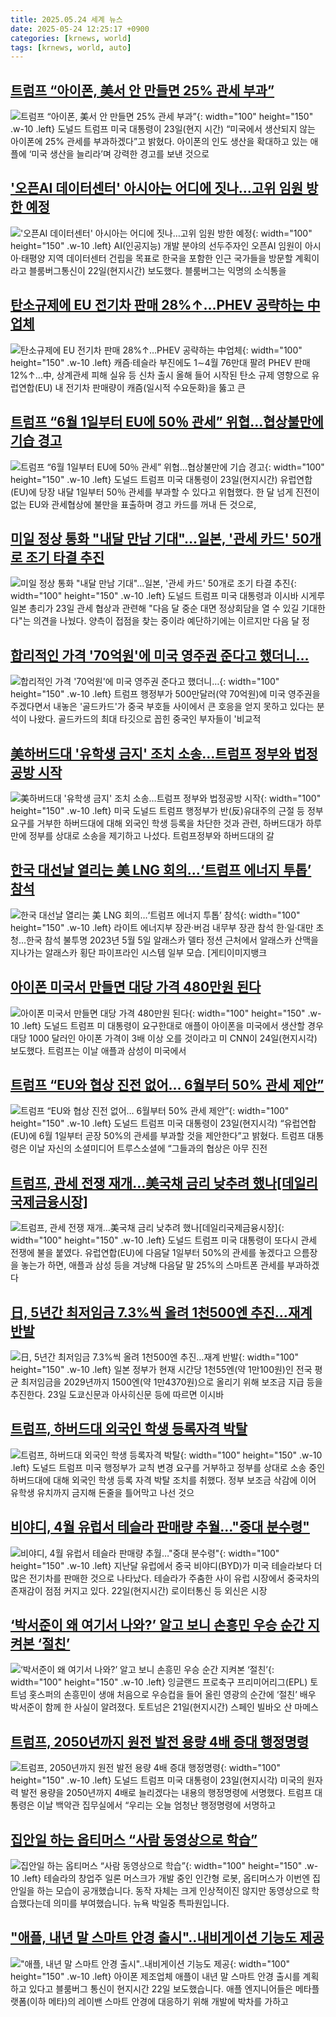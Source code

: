 ```yaml
---
title: 2025.05.24 세계 뉴스
date: 2025-05-24 12:25:17 +0900
categories: [krnews, world]
tags: [krnews, world, auto]
---
```

## [트럼프 “아이폰, 美서 안 만들면 25% 관세 부과”](https://n.news.naver.com/mnews/article/011/0004489058)

![트럼프 “아이폰, 美서 안 만들면 25% 관세 부과”](https://mimgnews.pstatic.net/image/origin/011/2025/05/23/4489058.jpg?type=nf220_150){: width="100" height="150" .w-10 .left}
도널드 트럼프 미국 대통령이 23일(현지 시간) “미국에서 생산되지 않는 아이폰에 25% 관세를 부과하겠다”고 밝혔다. 아이폰의 인도 생산을 확대하고 있는 애플에 ‘미국 생산을 늘리라’며 강력한 경고를 보낸 것으로

## ['오픈AI 데이터센터' 아시아는 어디에 짓나…고위 임원 방한 예정](https://n.news.naver.com/mnews/article/008/0005198165)

!['오픈AI 데이터센터' 아시아는 어디에 짓나…고위 임원 방한 예정](https://mimgnews.pstatic.net/image/origin/008/2025/05/23/5198165.jpg?type=nf220_150){: width="100" height="150" .w-10 .left}
AI(인공지능) 개발 분야의 선두주자인 오픈AI 임원이 아시아·태평양 지역 데이터센터 건립을 목표로 한국을 포함한 인근 국가들을 방문할 계획이라고 블룸버그통신이 22일(현지시간) 보도했다. 블룸버그는 익명의 소식통을

## [탄소규제에 EU 전기차 판매 28%↑…PHEV 공략하는 中업체](https://n.news.naver.com/mnews/article/001/0015406200)

![탄소규제에 EU 전기차 판매 28%↑…PHEV 공략하는 中업체](https://mimgnews.pstatic.net/image/origin/001/2025/05/23/15406200.jpg?type=nf220_150){: width="100" height="150" .w-10 .left}
캐즘·테슬라 부진에도 1∼4월 76만대 팔려 PHEV 판매 12%↑…中, 상계관세 피해 실유 등 신차 출시 올해 들어 시작된 탄소 규제 영향으로 유럽연합(EU) 내 전기차 판매량이 캐즘(일시적 수요둔화)을 뚫고 큰

## [트럼프 “6월 1일부터 EU에 50％ 관세” 위협…협상불만에 기습 경고](https://n.news.naver.com/mnews/article/082/0001327244)

![트럼프 “6월 1일부터 EU에 50％ 관세” 위협…협상불만에 기습 경고](https://mimgnews.pstatic.net/image/origin/082/2025/05/24/1327244.jpg?type=nf220_150){: width="100" height="150" .w-10 .left}
도널드 트럼프 미국 대통령이 23일(현지시간) 유럽연합(EU)에 당장 내달 1일부터 50％ 관세를 부과할 수 있다고 위협했다. 한 달 넘게 진전이 없는 EU와 관세협상에 불만을 표출하며 경고 카드를 꺼내 든 것으로,

## [미일 정상 통화 "내달 만남 기대"…일본, '관세 카드' 50개로 조기 타결 추진](https://n.news.naver.com/mnews/article/469/0000866440)

![미일 정상 통화 "내달 만남 기대"…일본, '관세 카드' 50개로 조기 타결 추진](https://mimgnews.pstatic.net/image/origin/469/2025/05/23/866440.jpg?type=nf220_150){: width="100" height="150" .w-10 .left}
도널드 트럼프 미국 대통령과 이시바 시게루 일본 총리가 23일 관세 협상과 관련해 "다음 달 중순 대면 정상회담을 열 수 있길 기대한다"는 의견을 나눴다. 양측이 접점을 찾는 중이라 예단하기에는 이르지만 다음 달 정

## [합리적인 가격 '70억원'에 미국 영주권 준다고 했더니…](https://n.news.naver.com/mnews/article/015/0005135690)

![합리적인 가격 '70억원'에 미국 영주권 준다고 했더니…](https://mimgnews.pstatic.net/image/origin/015/2025/05/23/5135690.jpg?type=nf220_150){: width="100" height="150" .w-10 .left}
트럼프 행정부가 500만달러(약 70억원)에 미국 영주권을 주겠다면서 내놓은 '골드카드'가 중국 부호들 사이에서 큰 호응을 얻지 못하고 있다는 분석이 나왔다. 골드카드의 최대 타깃으로 꼽힌 중국인 부자들이 '비교적

## [美하버드대 '유학생 금지' 조치 소송…트럼프 정부와 법정공방 시작](https://n.news.naver.com/mnews/article/008/0005198536)

![美하버드대 '유학생 금지' 조치 소송…트럼프 정부와 법정공방 시작](https://mimgnews.pstatic.net/image/origin/008/2025/05/23/5198536.jpg?type=nf220_150){: width="100" height="150" .w-10 .left}
미국 도널드 트럼프 행정부가 반(反)유대주의 근절 등 정부 요구를 거부한 하버드대에 대해 외국인 학생 등록을 차단한 것과 관련, 하버드대가 하루 만에 정부를 상대로 소송을 제기하고 나섰다. 트럼프정부와 하버드대의 갈

## [한국 대선날 열리는 美 LNG 회의…‘트럼프 에너지 투톱’ 참석](https://n.news.naver.com/mnews/article/016/0002475574)

![한국 대선날 열리는 美 LNG 회의…‘트럼프 에너지 투톱’ 참석](https://mimgnews.pstatic.net/image/origin/016/2025/05/23/2475574.jpg?type=nf220_150){: width="100" height="150" .w-10 .left}
라이트 에너지부 장관·버검 내무부 장관 참석 한·일·대만 초청…한국 참석 불투명 2023년 5월 5일 알래스카 델타 정션 근처에서 알래스카 산맥을 지나가는 알래스카 횡단 파이프라인 시스템 일부 모습. [게티이미지뱅크

## [아이폰 미국서 만들면 대당 가격 480만원 된다](https://n.news.naver.com/mnews/article/003/0013262275)

![아이폰 미국서 만들면 대당 가격 480만원 된다](https://mimgnews.pstatic.net/image/origin/003/2025/05/24/13262275.jpg?type=nf220_150){: width="100" height="150" .w-10 .left}
도널드 트럼프 미 대통령이 요구한대로 애플이 아이폰을 미국에서 생산할 경우 대당 1000 달러인 아이폰 가격이 3배 이상 오를 것이라고 미 CNN이 24일(현지시각) 보도했다. 트럼프는 이날 애플과 삼성이 미국에서

## [트럼프 “EU와 협상 진전 없어… 6월부터 50% 관세 제안”](https://n.news.naver.com/mnews/article/366/0001079735)

![트럼프 “EU와 협상 진전 없어… 6월부터 50% 관세 제안”](https://mimgnews.pstatic.net/image/origin/366/2025/05/23/1079735.jpg?type=nf220_150){: width="100" height="150" .w-10 .left}
도널드 트럼프 미국 대통령이 23일(현지시각) “유럽연합(EU)에 6월 1일부터 곧장 50%의 관세를 부과할 것을 제안한다”고 밝혔다. 트럼프 대통령은 이날 자신의 소셜미디어 트루스소셜에 “그들과의 협상은 아무 진전

## [트럼프, 관세 전쟁 재개…美국채 금리 낮추려 했나[데일리국제금융시장]](https://n.news.naver.com/mnews/article/011/0004489112)

![트럼프, 관세 전쟁 재개…美국채 금리 낮추려 했나[데일리국제금융시장]](https://mimgnews.pstatic.net/image/origin/011/2025/05/24/4489112.jpg?type=nf220_150){: width="100" height="150" .w-10 .left}
도널드 트럼프 미국 대통령이 또다시 관세 전쟁에 불을 붙였다. 유럽연합(EU)에 다음달 1일부터 50%의 관세를 놓겠다고 으름장을 놓는가 하면, 애플과 삼성 등을 겨냥해 다음달 말 25%의 스마트폰 관세를 부과하겠다

## [日, 5년간 최저임금 7.3%씩 올려 1천500엔 추진…재계 반발](https://n.news.naver.com/mnews/article/025/0003443035)

![日, 5년간 최저임금 7.3%씩 올려 1천500엔 추진…재계 반발](https://mimgnews.pstatic.net/image/origin/025/2025/05/23/3443035.jpg?type=nf220_150){: width="100" height="150" .w-10 .left}
일본 정부가 현재 시간당 1천55엔(약 1만100원)인 전국 평균 최저임금을 2029년까지 1500엔(약 1만4370원)으로 올리기 위해 보조금 지급 등을 추진한다. 23일 도쿄신문과 아사히신문 등에 따르면 이시바

## [트럼프, 하버드대 외국인 학생 등록자격 박탈](https://n.news.naver.com/mnews/article/021/0002711574)

![트럼프, 하버드대 외국인 학생 등록자격 박탈](https://mimgnews.pstatic.net/image/origin/021/2025/05/23/2711574.jpg?type=nf220_150){: width="100" height="150" .w-10 .left}
도널드 트럼프 미국 행정부가 교칙 변경 요구를 거부하고 정부를 상대로 소송 중인 하버드대에 대해 외국인 학생 등록 자격 박탈 조치를 취했다. 정부 보조금 삭감에 이어 유학생 유치까지 금지해 돈줄을 틀어막고 나선 것으

## [비야디, 4월 유럽서 테슬라 판매량 추월…"중대 분수령"](https://n.news.naver.com/mnews/article/008/0005198380)

![비야디, 4월 유럽서 테슬라 판매량 추월…"중대 분수령"](https://mimgnews.pstatic.net/image/origin/008/2025/05/23/5198380.jpg?type=nf220_150){: width="100" height="150" .w-10 .left}
지난달 유럽에서 중국 비야디(BYD)가 미국 테슬라보다 더 많은 전기차를 판매한 것으로 나타났다. 테슬라가 주춤한 사이 유럽 시장에서 중국차의 존재감이 점점 커지고 있다. 22일(현지시간) 로이터통신 등 외신은 시장

## [‘박서준이 왜 여기서 나와?’ 알고 보니 손흥민 우승 순간 지켜본 ‘절친’](https://n.news.naver.com/mnews/article/014/0005353607)

![‘박서준이 왜 여기서 나와?’ 알고 보니 손흥민 우승 순간 지켜본 ‘절친’](https://mimgnews.pstatic.net/image/origin/014/2025/05/23/5353607.jpg?type=nf220_150){: width="100" height="150" .w-10 .left}
잉글랜드 프로축구 프리미어리그(EPL) 토트넘 홋스퍼의 손흥민이 생애 처음으로 우승컵을 들어 올린 영광의 순간에 ‘절친’ 배우 박서준이 함께 한 사실이 알려졌다. 토트넘은 21일(현지시간) 스페인 빌바오 산 마메스

## [트럼프, 2050년까지 원전 발전 용량 4배 증대 행정명령](https://n.news.naver.com/mnews/article/366/0001079772)

![트럼프, 2050년까지 원전 발전 용량 4배 증대 행정명령](https://mimgnews.pstatic.net/image/origin/366/2025/05/24/1079772.jpg?type=nf220_150){: width="100" height="150" .w-10 .left}
도널드 트럼프 미국 대통령이 23일(현지시각) 미국의 원자력 발전 용량을 2050년까지 4배로 늘리겠다는 내용의 행정명령에 서명했다. 트럼프 대통령은 이날 백악관 집무실에서 “우리는 오늘 엄청난 행정명령에 서명하고

## [집안일 하는 옵티머스 “사람 동영상으로 학습”](https://n.news.naver.com/mnews/article/056/0011957207)

![집안일 하는 옵티머스 “사람 동영상으로 학습”](https://mimgnews.pstatic.net/image/origin/056/2025/05/23/11957207.jpg?type=nf220_150){: width="100" height="150" .w-10 .left}
테슬라의 창업주 일론 머스크가 개발 중인 인간형 로봇, 옵티머스가 이번엔 집안일을 하는 모습이 공개했습니다. 동작 자체는 크게 인상적이진 않지만 동영상으로 학습했다는데 의미를 부여했습니다. 뉴욕 박일중 특파원입니다.

## ["애플, 내년 말 스마트 안경 출시"..내비게이션 기능도 제공](https://n.news.naver.com/mnews/article/052/0002196797)

!["애플, 내년 말 스마트 안경 출시"..내비게이션 기능도 제공](https://mimgnews.pstatic.net/image/origin/052/2025/05/23/2196797.jpg?type=nf220_150){: width="100" height="150" .w-10 .left}
아이폰 제조업체 애플이 내년 말 스마트 안경 출시를 계획하고 있다고 블룸버그 통신이 현지시간 22일 보도했습니다. 애플 엔지니어들은 메타플랫폼(이하 메타)의 레이밴 스마트 안경에 대응하기 위해 개발에 박차를 가하고

